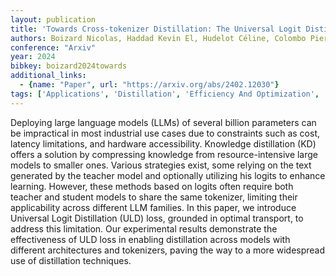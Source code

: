 ```yaml
---
layout: publication
title: 'Towards Cross-tokenizer Distillation: The Universal Logit Distillation Loss For Llms'
authors: Boizard Nicolas, Haddad Kevin El, Hudelot Céline, Colombo Pierre
conference: "Arxiv"
year: 2024
bibkey: boizard2024towards
additional_links:
  - {name: "Paper", url: "https://arxiv.org/abs/2402.12030"}
tags: ['Applications', 'Distillation', 'Efficiency And Optimization', 'Model Architecture']
---
```

Deploying large language models (LLMs) of several billion parameters can be
impractical in most industrial use cases due to constraints such as cost,
latency limitations, and hardware accessibility. Knowledge distillation (KD)
offers a solution by compressing knowledge from resource-intensive large models
to smaller ones. Various strategies exist, some relying on the text generated
by the teacher model and optionally utilizing his logits to enhance learning.
However, these methods based on logits often require both teacher and student
models to share the same tokenizer, limiting their applicability across
different LLM families. In this paper, we introduce Universal Logit
Distillation (ULD) loss, grounded in optimal transport, to address this
limitation. Our experimental results demonstrate the effectiveness of ULD loss
in enabling distillation across models with different architectures and
tokenizers, paving the way to a more widespread use of distillation techniques.
